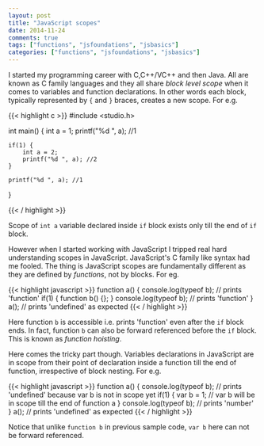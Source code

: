 ```yaml
---
layout: post
title: "JavaScript scopes"
date: 2014-11-24
comments: true
tags: ["functions", "jsfoundations", "jsbasics"]
categories: ["functions", "jsfoundations", "jsbasics"]
---
```


I started my programming career with C,C++/VC++ and then Java. All are known as C family languages and they all share *block level scope* when it comes to variables and function declarations. In other words each block, typically represented by `{` and `}` braces, creates a new scope. For e.g.



{{< highlight c >}}
#include <studio.h>

int main() {
	int a = 1;
	printf("%d ", a); //1

	if(1) {
		int a = 2;
		printf("%d ", a); //2
	}

	printf("%d ", a); //1
}

{{< / highlight >}}

Scope of <code>int a</code> variable declared inside <code>if</code> block exists only till the end of <code>if</code> block.

However when I started working with JavaScript I tripped real hard understanding scopes in JavaScript. JavaScript's C family like syntax had me fooled. The thing is JavaScript scopes are fundamentally different as they are defined by *functions*, not by blocks. For eg.

{{< highlight javascript >}}
function a() {
	console.log(typeof b); // prints 'function'
	if(1) { 
		function b() {};
	}
	console.log(typeof b); // prints 'function'
}
a(); // prints 'undefined' as expected
{{< / highlight >}}

Here function <code>b</code> is accessible i.e. prints 'function' even after the <code>if</code> block ends. In fact, function <code>b</code> can also be forward referenced before the <code>if</code> block. This is known as *function hoisting*.

Here comes the tricky part though. Variables declarations in JavaScript are in scope from their point of declaration inside a function till the end of function, irrespective of block nesting. For e.g.

{{< highlight javascript >}}
function a() {
	console.log(typeof b); // prints 'undefined' because var b is not in scope yet
	if(1) { 
		var b = 1; // var b will be in scope till the end of function a
	}
	console.log(typeof b); // prints 'number'
}
a(); // prints 'undefined' as expected
{{< / highlight >}}

Notice that unlike <code>function b</code> in previous sample code, <code>var b</code> here can not be forward referenced.

